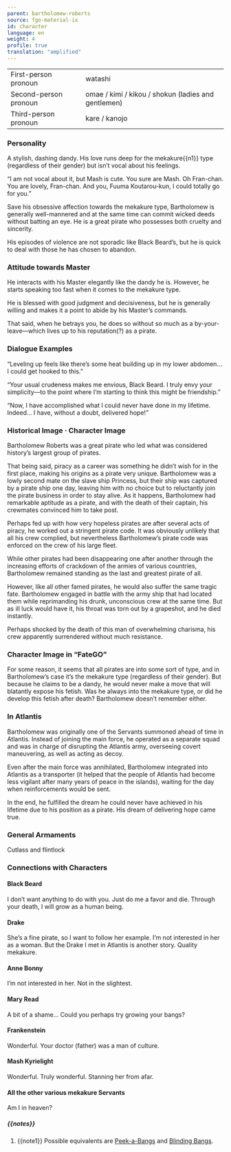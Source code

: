 ```yaml
---
parent: bartholomew-roberts
source: fgo-material-ix
id: character
language: en
weight: 4
profile: true
translation: "amplified"
---
```


<table>
  <tr><td>First-person pronoun</td><td>watashi</td></tr>
  <tr><td>Second-person pronoun</td><td>omae / kimi / kikou / shokun (ladies and gentlemen)</td></tr>
  <tr><td>Third-person pronoun</td><td>kare / kanojo</td></tr>
</table>

### Personality

A stylish, dashing dandy. His love runs deep for the mekakure{{n1}} type (regardless of their gender) but isn’t vocal about his feelings.

“I am not vocal about it, but Mash is cute. You sure are Mash. Oh Fran-chan. You are lovely, Fran-chan. And you, Fuuma Koutarou-kun, I could totally go for you.”

Save his obsessive affection towards the mekakure type, Bartholomew is generally well-mannered and at the same time can commit wicked deeds without batting an eye. He is a great pirate who possesses both cruelty and sincerity.

His episodes of violence are not sporadic like Black Beard’s, but he is quick to deal with those he has chosen to abandon.

### Attitude towards Master

He interacts with his Master elegantly like the dandy he is. However, he starts speaking too fast when it comes to the mekakure type.

He is blessed with good judgment and decisiveness, but he is generally willing and makes it a point to abide by his Master’s commands.

That said, when he betrays you, he does so without so much as a by-your-leave—which lives up to his reputation(?) as a pirate.

### Dialogue Examples

“Leveling up feels like there’s some heat building up in my lower abdomen… I could get hooked to this.”

“Your usual crudeness makes me envious, Black Beard. I truly envy your simplicity—to the point where I’m starting to think this might be friendship.”

“Now, I have accomplished what I could never have done in my lifetime. Indeed… I have, without a doubt, delivered hope!”

### Historical Image · Character Image

Bartholomew Roberts was a great pirate who led what was considered history’s largest group of pirates.

That being said, piracy as a career was something he didn’t wish for in the first place, making his origins as a pirate very unique. Bartholomew was a lowly second mate on the slave ship Princess, but their ship was captured by a pirate ship one day, leaving him with no choice but to reluctantly join the pirate business in order to stay alive. As it happens, Bartholomew had remarkable aptitude as a pirate, and with the death of their captain, his crewmates convinced him to take post.

Perhaps fed up with how very hopeless pirates are after several acts of piracy, he worked out a stringent pirate code. It was obviously unlikely that all his crew complied, but nevertheless Bartholomew’s pirate code was enforced on the crew of his large fleet.

While other pirates had been disappearing one after another through the increasing efforts of crackdown of the armies of various countries, Bartholomew remained standing as the last and greatest pirate of all.

However, like all other famed pirates, he would also suffer the same tragic fate. Bartholomew engaged in battle with the army ship that had located them while reprimanding his drunk, unconscious crew at the same time.  But as ill luck would have it, his throat was torn out by a grapeshot, and he died instantly.

Perhaps shocked by the death of this man of overwhelming charisma, his crew apparently surrendered without much resistance.

### Character Image in “FateGO”

For some reason, it seems that all pirates are into some sort of type, and in Bartholomew’s case it’s the mekakure type (regardless of their gender). But because he claims to be a dandy, he would never make a move that will blatantly expose his fetish. Was he always into the mekakure type, or did he develop this fetish after death? Bartholomew doesn’t remember either.

### In Atlantis

Bartholomew was originally one of the Servants summoned ahead of time in Atlantis. Instead of joining the main force, he operated as a separate squad and was in charge of disrupting the Atlantis army, overseeing covert maneuvering, as well as acting as decoy.

Even after the main force was annihilated, Bartholomew integrated into Atlantis as a transporter (it helped that the people of Atlantis had become less vigilant after many years of peace in the islands), waiting for the day when reinforcements would be sent.

In the end, he fulfilled the dream he could never have achieved in his lifetime due to his position as a pirate. His dream of delivering hope came true.

### General Armaments

Cutlass and flintlock

### Connections with Characters

#### Black Beard

I don’t want anything to do with you. Just do me a favor and die.
Through your death, I will grow as a human being.

#### Drake

She’s a fine pirate, so I want to follow her example.
I’m not interested in her as a woman.
But the Drake I met in Atlantis is another story.
Quality mekakure.

#### Anne Bonny

I’m not interested in her. Not in the slightest.

#### Mary Read

A bit of a shame… Could you perhaps try growing your bangs?

#### Frankenstein

Wonderful. Your doctor (father) was a man of culture.

#### Mash Kyrielight

Wonderful. Truly wonderful. Stanning her from afar.

#### All the other various mekakure Servants

Am I in heaven?

##### {{notes}}

1. {{note1}} Possible equivalents are [Peek-a-Bangs](https://tvtropes.org/pmwiki/pmwiki.php/Main/PeekABangs) and [Blinding Bangs](https://tvtropes.org/pmwiki/pmwiki.php/Main/BlindingBangs).
